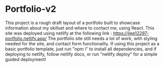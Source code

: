 # Portfolio-v2
This project is a rough draft layout of a portfolio built to showcase information about my skillset and where to contact me, using React. This site was deployed using netlify at the following link : https://jlee12297-portfolio.netlify.app/ 
The portfolio site still needs a lot of work, with styling needed for the site, and contact form functionality. 
If using this project as a basic portfolio template, just run "npm i" to install all dependencies, and if deploying to netlify, follow netlify docs, or run "netlify deploy" for a simple guided deployment!
